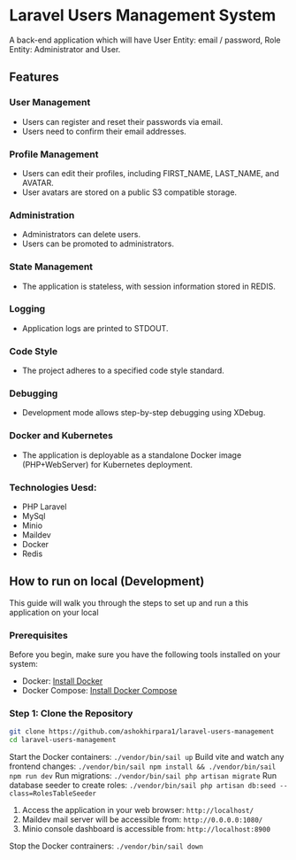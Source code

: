 # Laravel Users Management System
A back-end application which will have User Entity: email / password, Role Entity: Administrator and User.

## Features

### User Management

- Users can register and reset their passwords via email.
- Users need to confirm their email addresses.

### Profile Management

- Users can edit their profiles, including FIRST_NAME, LAST_NAME, and AVATAR.
- User avatars are stored on a public S3 compatible storage.

### Administration

- Administrators can delete users.
- Users can be promoted to administrators.

### State Management

- The application is stateless, with session information stored in REDIS.

### Logging

- Application logs are printed to STDOUT.

### Code Style

- The project adheres to a specified code style standard.

### Debugging

- Development mode allows step-by-step debugging using XDebug.

### Docker and Kubernetes

- The application is deployable as a standalone Docker image (PHP+WebServer) for Kubernetes deployment.

### Technologies Uesd:
- PHP Laravel
- MySql
- Minio
- Maildev
- Docker
- Redis

## How to run on local (Development)

This guide will walk you through the steps to set up and run a this application on your local

### Prerequisites

Before you begin, make sure you have the following tools installed on your system:

- Docker: [Install Docker](https://docs.docker.com/get-docker/)
- Docker Compose: [Install Docker Compose](https://docs.docker.com/compose/install/)

### Step 1: Clone the Repository

```bash
git clone https://github.com/ashokhirpara1/laravel-users-management
cd laravel-users-management
```

Start the Docker containers: `./vendor/bin/sail up`
Build vite and watch any frontend changes: `./vendor/bin/sail npm install && ./vendor/bin/sail npm run dev`
Run migrations: `./vendor/bin/sail php artisan migrate`
Run database seeder to create roles: `./vendor/bin/sail php artisan db:seed --class=RolesTableSeeder`

1. Access the application in your web browser: `http://localhost/`
2. Maildev mail server will be accessible from: `http://0.0.0.0:1080/`
3. Minio console dashboard is accessible from: `http://localhost:8900`

Stop the Docker contrainers: `./vendor/bin/sail down`



